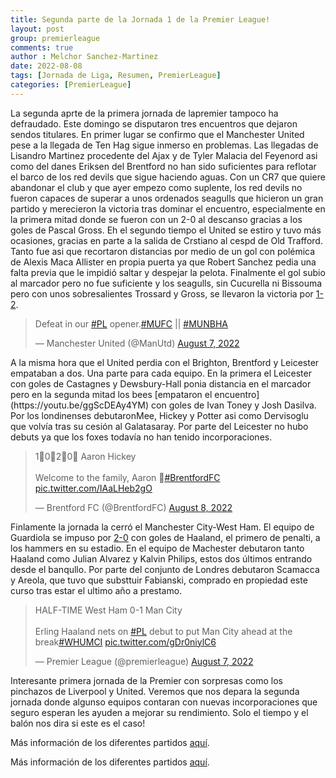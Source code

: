 ```yaml
---
title: Segunda parte de la Jornada 1 de la Premier League!
layout: post
group: premierleague
comments: true
author : Melchor Sanchez-Martinez
date: 2022-08-08
tags: [Jornada de Liga, Resumen, PremierLeague]
categories: [PremierLeague]
---
```

<!-- excerpt-start -->

La segunda aprte de la primera jornada de lapremier tampoco ha defraudado. Este domingo se disputaron tres encuentros que dejaron sendos titulares. <!-- excerpt-end --> En primer lugar se confirmo que el Manchester United pese a la llegada de Ten Hag sigue inmerso en problemas. Las llegadas de Lisandro Martinez procedente del Ajax y de Tyler Malacia del Feyenord asi como del danes Eriksen del Brentford no han sido suficientes para reflotar el barco de los red devils que sigue haciendo aguas. Con un CR7 que quiere abandonar el club y que ayer empezo como suplente, los red devils no fueron capaces de superar a unos ordenados seagulls que hicieron un gran partido y merecieron la victoria tras dominar el encuentro, especialmente en la primera mitad donde se fueron con un 2-0 al descanso gracias a los goles de Pascal Gross. Eh el segundo tiempo el United se estiro y tuvo más ocasiones, gracias en parte a la salida de Crstiano al cespd de Old Trafford. Tanto fue asi que recortaron distancias por medio de un gol con polémica de Alexis Maca Allister en propia puerta ya que Robert Sanchez pedia una falta previa que le impidió saltar y despejar la pelota. Finalmente el gol subio al marcador pero no fue suficiente y los seagulls, sin Cucurella ni Bissouma pero con unos sobresalientes Trossard y Gross, se llevaron la victoria por [1-2](https://youtu.be/cbL9NV-dStU).

<p></p>
<blockquote class="twitter-tweet"><p lang="en" dir="ltr">Defeat in our <a href="https://twitter.com/hashtag/PL?src=hash&amp;ref_src=twsrc%5Etfw">#PL</a> opener.<a href="https://twitter.com/hashtag/MUFC?src=hash&amp;ref_src=twsrc%5Etfw">#MUFC</a> || <a href="https://twitter.com/hashtag/MUNBHA?src=hash&amp;ref_src=twsrc%5Etfw">#MUNBHA</a></p>&mdash; Manchester United (@ManUtd) <a href="https://twitter.com/ManUtd/status/1556292488905768961?ref_src=twsrc%5Etfw">August 7, 2022</a></blockquote> <script async src="https://platform.twitter.com/widgets.js" charset="utf-8"></script>
<p></p>

<p></p>
A la misma hora que el United perdia con el Brighton, Brentford y Leicester empataban a dos. Una parte para cada equipo. En la primera el Leicester con goles de Castagnes y Dewsbury-Hall ponia distancia en el marcador pero en la segunda mitad los bees [empataron el encuentro](https://youtu.be/ggScDEAy4YM) con goles de Ivan Toney y Josh Dasilva. Por los londinenses debutaronMee, Hickey y Potter asi como Dervisoglu que volvía tras su cesión al Galatasaray. Por parte del Leicester no hubo debuts ya que los foxes todavía no han tenido incorporaciones.
<p></p>

<blockquote class="twitter-tweet"><p lang="en" dir="ltr">1⃣0⃣2⃣0⃣ Aaron Hickey<br><br>Welcome to the family, Aaron 🐝<a href="https://twitter.com/hashtag/BrentfordFC?src=hash&amp;ref_src=twsrc%5Etfw">#BrentfordFC</a> <a href="https://t.co/IAaLHeb2gO">pic.twitter.com/IAaLHeb2gO</a></p>&mdash; Brentford FC (@BrentfordFC) <a href="https://twitter.com/BrentfordFC/status/1556637192453324801?ref_src=twsrc%5Etfw">August 8, 2022</a></blockquote> <script async src="https://platform.twitter.com/widgets.js" charset="utf-8"></script>

Finlamente la jornada la cerró el Manchester City-West Ham. El equipo de Guardiola se impuso por [2-0](https://youtu.be/wlvZPDNjJB4) con goles de Haaland, el primero de penalti, a los hammers en su estadio.  En el equipo de Machester debutaron tanto Haaland como Julian Alvarez y Kalvin Philips, estos dos últimos entrando desde el banqullo. Por parte del conjunto de Londres debutaron Scamacca y Areola, que tuvo que substtuir  Fabianski, comprado en propiedad este curso tras estar el ultimo año a prestamo.

<p></p>
<blockquote class="twitter-tweet"><p lang="en" dir="ltr">HALF-TIME West Ham 0-1 Man City<br><br>Erling Haaland nets on <a href="https://twitter.com/hashtag/PL?src=hash&amp;ref_src=twsrc%5Etfw">#PL</a> debut to put Man City ahead at the break<a href="https://twitter.com/hashtag/WHUMCI?src=hash&amp;ref_src=twsrc%5Etfw">#WHUMCI</a> <a href="https://t.co/gDr0niylC6">pic.twitter.com/gDr0niylC6</a></p>&mdash; Premier League (@premierleague) <a href="https://twitter.com/premierleague/status/1556314157800165376?ref_src=twsrc%5Etfw">August 7, 2022</a></blockquote> <script async src="https://platform.twitter.com/widgets.js" charset="utf-8"></script>
<p></p>

Interesante primera jornada de la Premier con sorpresas como los pinchazos de Liverpool y United. Veremos que nos depara la segunda jornada donde algunso equipos contaran con nuevas incorporaciones que seguro esperan les ayuden a mejorar su rendimiento. Solo el tiempo y el  balón nos dira si este es el caso!

Más información de los diferentes partidos [aquí](https://www.google.com/search?rlz=1C1CHBD_esES802ES802&q=premier+resultados&spell=1&sa=X&ved=2ahUKEwi98q678bT5AhWshM4BHTZgA1sQBSgAegQIARA4&biw=1163&bih=626&dpr=1.65#sie=lg;/g/11pz7zbpnb;2;/m/02_tc;mt;fp;1;;).


Más información de los diferentes partidos [aquí](https://www.google.com/search?rlz=1C1CHBD_esES802ES802&q=premier+resultados&spell=1&sa=X&ved=2ahUKEwi98q678bT5AhWshM4BHTZgA1sQBSgAegQIARA4&biw=1163&bih=626&dpr=1.65#sie=lg;/g/11pz7zbpnb;2;/m/02_tc;mt;fp;1;;).
